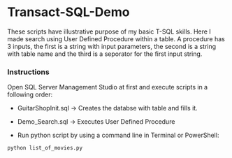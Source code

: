 # Transact-SQL-Demo

These scripts have illustrative purpose of my basic T-SQL skills. Here I made search using User Defined Procedure within a table. A procedure has 3 inputs, the first is a string with input parameters, the second is a string with table name and the third is a seporator for the first input string.

### Instructions

Open SQL Server Management Studio at first and execute scripts in a following order:

- GuitarShopInit.sql -> Creates the databse with table and fills it.

- Demo_Search.sql    -> Executes User Defined Procedure

- Run python script by using a command line in Terminal or PowerShell:

```sh
python list_of_movies.py
```
